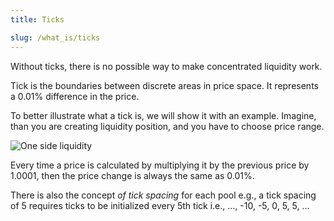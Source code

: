 ```yaml
---
title: Ticks

slug: /what_is/ticks
---
```


Without ticks, there is no possible way to make concentrated liquidity work.

Tick is the boundaries between discrete areas in price space. It represents a $0.01\%$ difference in the price.

To better illustrate what a tick is, we will show it with an example.
Imagine, than you are creating liquidity position, and you have to choose price range.

![One side liquidity](/img/docs/app/price_range.png)

Every time a price is calculated by multiplying it by the previous price by $1.0001$, then the price change is always the same as $0.01 \%$.

There is also the concept _of tick spacing_ for each pool e.g., a tick spacing of 5 requires ticks to be initialized every 5th tick i.e., ..., -10, -5, 0, 5, 5, ...
